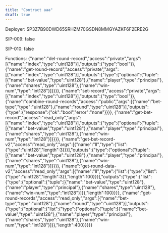 ```yaml
---
title: "Contract aaa"
draft: true
---
```

Deployer: SP3Z7B90DWD65SRHZM70GSDN8MMGYAZKF6F2ERE2G

SIP-009: false

SIP-010: false

Functions:
{"name":"del-round-record","access":"private","args":[{"name":"index","type":"uint128"}],"outputs":{"type":"bool"}}, {"name":"get-round-record","access":"private","args":[{"name":"index","type":"uint128"}],"outputs":{"type":{"optional":{"tuple":[{"name":"bet-value","type":"uint128"},{"name":"player","type":"principal"},{"name":"shares","type":"uint128"},{"name":"win-num","type":"int128"}]}}}}, {"name":"set-record","access":"private","args":[{"name":"index","type":"uint128"}],"outputs":{"type":"bool"}}, {"name":"combine-round-records","access":"public","args":[{"name":"bet-type","type":"uint128"},{"name":"round","type":"uint128"}],"outputs":{"type":{"response":{"ok":"bool","error":"none"}}}}, {"name":"get-bet-record","access":"read_only","args":[{"name":"index","type":"uint128"}],"outputs":{"type":{"optional":{"tuple":[{"name":"bet-value","type":"uint128"},{"name":"player","type":"principal"},{"name":"shares","type":"uint128"},{"name":"win-num","type":"int128"}]}}}}, {"name":"get-bet-record-v2","access":"read_only","args":[{"name":"ll","type":{"list":{"type":"uint128","length":3}}}],"outputs":{"type":{"optional":{"tuple":[{"name":"bet-value","type":"uint128"},{"name":"player","type":"principal"},{"name":"shares","type":"uint128"},{"name":"win-num","type":"int128"}]}}}}, {"name":"get-round-data-v2","access":"read_only","args":[{"name":"ll","type":{"list":{"type":{"list":{"type":"uint128","length":3}},"length":100}}}],"outputs":{"type":{"list":{"type":{"optional":{"tuple":[{"name":"bet-value","type":"uint128"},{"name":"player","type":"principal"},{"name":"shares","type":"uint128"},{"name":"win-num","type":"int128"}]}},"length":100}}}}, {"name":"get-round-records","access":"read_only","args":[{"name":"bet-type","type":"uint128"},{"name":"round","type":"uint128"}],"outputs":{"type":{"optional":{"list":{"type":{"optional":{"tuple":[{"name":"bet-value","type":"uint128"},{"name":"player","type":"principal"},{"name":"shares","type":"uint128"},{"name":"win-num","type":"int128"}]}},"length":400}}}}}
